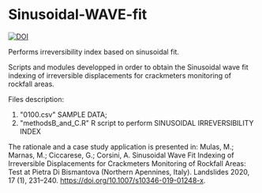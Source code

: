 # Sinusoidal-WAVE-fit


[![DOI](https://zenodo.org/badge/DOI/10.5281/zenodo.4835936.svg)](https://doi.org/10.5281/zenodo.4835936)


Performs irreversibility index based on sinusoidal fit.

Scripts and modules developped in order to obtain the Sinusoidal wave fit indexing of irreversible displacements for crackmeters monitoring of rockfall areas.

Files description:
1) "0100.csv" SAMPLE DATA;
2) "methodsB_and_C.R" R script to perform SINUSOIDAL IRREVERSIBILITY INDEX

The rationale and a case study application is presented in: Mulas, M.; Marnas, M.; Ciccarese, G.; Corsini, A. Sinusoidal Wave Fit Indexing of Irreversible Displacements for Crackmeters Monitoring of Rockfall Areas: Test at Pietra Di Bismantova (Northern Apennines, Italy). Landslides 2020, 17 (1), 231–240. https://doi.org/10.1007/s10346-019-01248-x.
